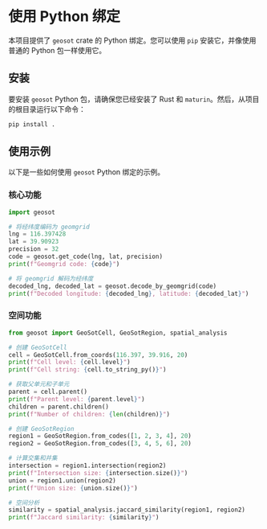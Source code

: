 # 使用 Python 绑定

本项目提供了 `geosot` crate 的 Python 绑定。您可以使用 `pip` 安装它，并像使用普通的 Python 包一样使用它。

## 安装

要安装 `geosot` Python 包，请确保您已经安装了 Rust 和 `maturin`。然后，从项目的根目录运行以下命令：

```bash
pip install .
```

## 使用示例

以下是一些如何使用 `geosot` Python 绑定的示例。

### 核心功能

```python
import geosot

# 将经纬度编码为 geomgrid
lng = 116.397428
lat = 39.90923
precision = 32
code = geosot.get_code(lng, lat, precision)
print(f"Geomgrid code: {code}")

# 将 geomgrid 解码为经纬度
decoded_lng, decoded_lat = geosot.decode_by_geomgrid(code)
print(f"Decoded longitude: {decoded_lng}, latitude: {decoded_lat}")
```

### 空间功能

```python
from geosot import GeoSotCell, GeoSotRegion, spatial_analysis

# 创建 GeoSotCell
cell = GeoSotCell.from_coords(116.397, 39.916, 20)
print(f"Cell level: {cell.level}")
print(f"Cell string: {cell.to_string_py()}")

# 获取父单元和子单元
parent = cell.parent()
print(f"Parent level: {parent.level}")
children = parent.children()
print(f"Number of children: {len(children)}")

# 创建 GeoSotRegion
region1 = GeoSotRegion.from_codes([1, 2, 3, 4], 20)
region2 = GeoSotRegion.from_codes([3, 4, 5, 6], 20)

# 计算交集和并集
intersection = region1.intersection(region2)
print(f"Intersection size: {intersection.size()}")
union = region1.union(region2)
print(f"Union size: {union.size()}")

# 空间分析
similarity = spatial_analysis.jaccard_similarity(region1, region2)
print(f"Jaccard similarity: {similarity}")
```
